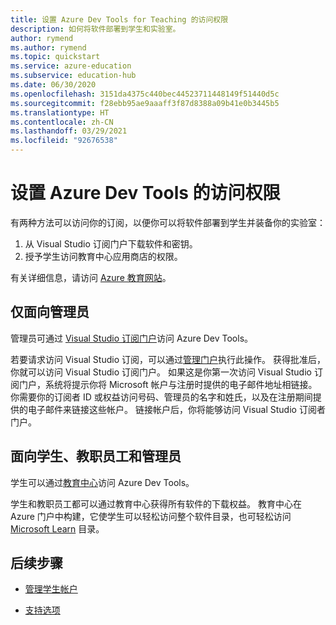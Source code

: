 ```yaml
---
title: 设置 Azure Dev Tools for Teaching 的访问权限
description: 如何将软件部署到学生和实验室。
author: rymend
ms.author: rymend
ms.topic: quickstart
ms.service: azure-education
ms.subservice: education-hub
ms.date: 06/30/2020
ms.openlocfilehash: 3151da4375c440bec44523711448149f51440d5c
ms.sourcegitcommit: f28ebb95ae9aaaff3f87d8388a09b41e0b3445b5
ms.translationtype: HT
ms.contentlocale: zh-CN
ms.lasthandoff: 03/29/2021
ms.locfileid: "92676538"
---
```

# <a name="setting-up-access-for-azure-dev-tools"></a>设置 Azure Dev Tools 的访问权限

有两种方法可以访问你的订阅，以便你可以将软件部署到学生并装备你的实验室：
1. 从 Visual Studio 订阅门户下载软件和密钥。
1. 授予学生访问教育中心应用商店的权限。

有关详细信息，请访问 [Azure 教育网站](https://azureforeducation.microsoft.com)。

## <a name="for-administrators-only"></a>仅面向管理员  
管理员可通过 [Visual Studio 订阅门户](https://my.visualstudio.com/)访问 Azure Dev Tools。

若要请求访问 Visual Studio 订阅，可以通过[管理门户](https://azureforeducation.microsoft.com/account/Subscriptions)执行此操作。 获得批准后，你就可以访问 Visual Studio 订阅门户。 如果这是你第一次访问 Visual Studio 订阅门户，系统将提示你将 Microsoft 帐户与注册时提供的电子邮件地址相链接。 你需要你的订阅者 ID 或权益访问号码、管理员的名字和姓氏，以及在注册期间提供的电子邮件来链接这些帐户。 链接帐户后，你将能够访问 Visual Studio 订阅者门户。

## <a name="for-students-faculty-and-administrators"></a>面向学生、教职员工和管理员
学生可以通过[教育中心](https://aka.ms/devtoolsforteaching)访问 Azure Dev Tools。

学生和教职员工都可以通过教育中心获得所有软件的下载权益。 教育中心在 Azure 门户中构建，它使学生可以轻松访问整个软件目录，也可轻松访问 [Microsoft Learn](/learn/) 目录。

## <a name="next-steps"></a>后续步骤
- [管理学生帐户](manage-students.md)

- [支持选项](program-support.md)